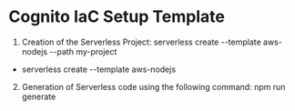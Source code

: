 # Cognito IaC Setup Template


1) Creation of the Serverless Project:
  serverless create --template aws-nodejs --path my-project

* serverless create --template aws-nodejs

2) Generation of Serverless code using the following command: npm run generate